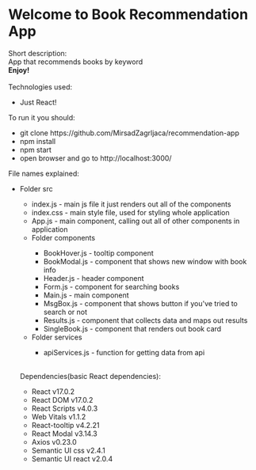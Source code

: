 <h1>Welcome to <b>Book Recommendation App</b></h1>
Short description:<br/>
App that recommends books by keyword<br/><b>Enjoy!</b><br/>
<br/>
Technologies used:<ul>
    <li>Just React!</li>
</ul>

To run it you should:<br/>

<ul>
    <li>git clone https://github.com/MirsadZagrljaca/recommendation-app</li>
    <li>npm install</li>
    <li>npm start</li>
    <li>open browser and go to http://localhost:3000/</li>
</ul>

File names explained:<br/>

<ul>
    <li>Folder src</li>
    <ul>
    <li>index.js - main js file it just renders out all of the components</li>
    <li>index.css - main style file, used for styling whole application</li>
    <li>App.js - main component, calling out all of other components in application</li>
    <li>Folder components<br/></li>
        <ul>
            <li>BookHover.js - tooltip component</li>
            <li>BookModal.js - component that shows new window with book info</li>
            <li>Header.js - header component</li>
            <li>Form.js - component for searching books</li>
            <li>Main.js - main component</li>
            <li>MsgBox.js - component that shows button if you've tried to search or not</li>
            <li>Results.js - component that collects data and maps out results</li>
            <li>SingleBook.js - component that renders out book card</li>
        </ul>
    <li>Folder services<br/></li>
        <ul>
            <li>apiServices.js - function for getting data from api</li>
        </ul>
</ul>
<br/>

Dependencies(basic React dependencies):<br/>

<ul>
    <li>React v17.0.2</li>
    <li>React DOM v17.0.2</li>
    <li>React Scripts v4.0.3</li>
    <li>Web Vitals v1.1.2</li>
    <li>React-tooltip v4.2.21</li>
    <li>React Modal v3.14.3</li>
    <li>Axios v0.23.0</li>
    <li>Semantic UI css v2.4.1</li>
    <li>Semantic UI react v2.0.4</li>
</ul>
